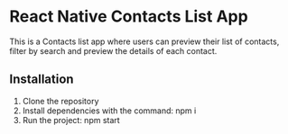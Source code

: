 # React Native Contacts List App

This is a Contacts list app where users can preview their list of contacts, filter by search and preview the details of each contact.

## Installation

1. Clone the repository
2. Install dependencies with the command: npm i
3. Run the project: npm start
